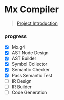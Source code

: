 # Mx Compiler

> [Project Introduction](https://github.com/ACMClassCourses/Compiler-Design-Implementation)

### progress

- [x] Mx.g4
- [x] AST Node Design
- [x] AST Builder
- [x] Symbol Collector
- [x] Semantic Checker
- [x] Pass Semantic Test
- [ ] IR Design
- [ ] IR Builder
- [ ] Code Generation